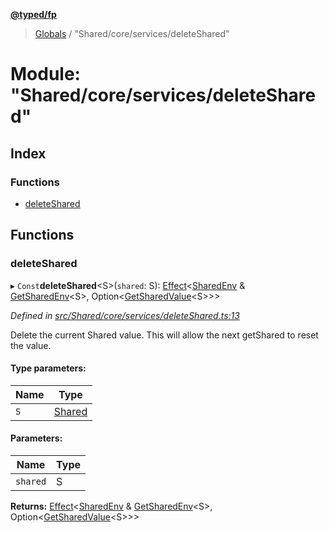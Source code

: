 **[@typed/fp](../README.md)**

> [Globals](../globals.md) / "Shared/core/services/deleteShared"

# Module: "Shared/core/services/deleteShared"

## Index

### Functions

* [deleteShared](_shared_core_services_deleteshared_.md#deleteshared)

## Functions

### deleteShared

▸ `Const`**deleteShared**\<S>(`shared`: S): [Effect](_effect_effect_.effect.md)\<[SharedEnv](../interfaces/_shared_core_services_sharedenv_.sharedenv.md) & [GetSharedEnv](_shared_core_model_shared_.md#getsharedenv)\<S>, Option\<[GetSharedValue](_shared_core_model_shared_.md#getsharedvalue)\<S>>>

*Defined in [src/Shared/core/services/deleteShared.ts:13](https://github.com/TylorS/typed-fp/blob/559f273/src/Shared/core/services/deleteShared.ts#L13)*

Delete the current Shared value. This will allow the next getShared to reset the value.

#### Type parameters:

Name | Type |
------ | ------ |
`S` | [Shared](_shared_core_model_shared_.shared.md) |

#### Parameters:

Name | Type |
------ | ------ |
`shared` | S |

**Returns:** [Effect](_effect_effect_.effect.md)\<[SharedEnv](../interfaces/_shared_core_services_sharedenv_.sharedenv.md) & [GetSharedEnv](_shared_core_model_shared_.md#getsharedenv)\<S>, Option\<[GetSharedValue](_shared_core_model_shared_.md#getsharedvalue)\<S>>>
